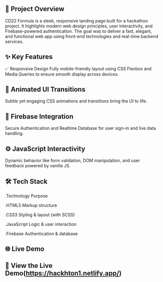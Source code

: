 ## 🚀 Project Overview
CD22 Formula is a sleek, responsive landing page built for a hackathon project. It highlights modern web design principles, user interactivity, and Firebase-powered authentication. The goal was to deliver a fast, elegant, and functional web app using front-end technologies and real-time backend services.

## ✨ Key Features
✅ Responsive Design
Fully mobile-friendly layout using CSS Flexbox and Media Queries to ensure smooth display across devices.

## 🎨 Animated UI Transitions
Subtle yet engaging CSS animations and transitions bring the UI to life.

## 🔐 Firebase Integration
Secure Authentication and Realtime Database for user sign-in and live data handling.

## ⚙️ JavaScript Interactivity
Dynamic behavior like form validation, DOM manipulation, and user feedback powered by vanilla JS.

## 🛠️ Tech Stack
 .Technology	Purpose   
 
 .HTML5	Markup structure
 
.CSS3	Styling & layout (with SCSS)

 .JavaScript	Logic & user interaction
 
 .Firebase	Authentication & database

## 🌐 Live Demo
## 🔗 View the Live Demo(https://hackhton1.netlify.app/) 
